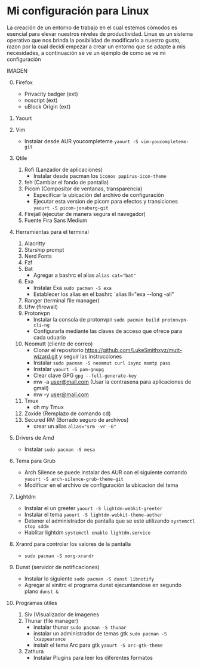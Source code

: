 # Mi configuración para Linux
La creación de un entorno de trabajo en el cual estemos cómodos es esencial para elevar nuestros niveles de productividad. Linux es un sistema operativo que nos brinda la posibilidad de modificarlo a nuestro gusto, razon por la cual decidí empezar a crear un entorno que se adapte a mis necesidades, a continuación se ve un ejemplo de como se ve mi configuración

IMAGEN

0. Firefox 
    - Privacity badger (ext)
    - noscript (ext)
    - uBlock Origin (ext)
1. Yaourt
2. Vim
   - Instalar desde AUR youcompleteme `yaourt -S vim-youcompleteme-git`
3. Qtile
    1. Rofi (Lanzador de aplicaciones)
        - Instalar desde pacman los `iconos papirus-icon-theme`
    2. feh (Cambiar el fondo de pantalla)
    3. Picom (Compositor de ventanas, transparencia)
       - Especificar la ubicación del archivo de configuración
       - Ejecutar esta version de picom para efectos y transiciones `yaourt -S picom-jonaburg-git`
    4. Firejail (ejecutar de manera segura el navegador)
    5. Fuente Fira Sans Medium 
4. Herramientas para el terminal
    1. Alacritty
    2. Starship prompt
    3. Nerd Fonts
    5. Fzf
    6. Bat
       - Agregar a bashrc el alias `alias cat="bat"`
    7. Exa
       - Instalar Exa `sudo pacman -S exa`
       - Establecer los alias en el bashrc `alias ll="exa --long -all"
    8. Ranger (terminal file manager)
    9. Ufw (firewall)
    10. Protonvpn 
        - Instalar la consola de protonvpn `sudo pacman build protonvpn-cli-ng` 
        - Configurarla mediante las claves de acceso que ofrece para cada uduario
    11. Neomutt (cliente de correo)
        - Clonar el repositorio https://github.com/LukeSmithxyz/mutt-wizard.git y seguir las instrucciones
        - Instalar `sudo pacman -S neommut curl isync msmtp pass`
        - Instalar `yaourt -S pam-gnupg`
        - Clear clave GPG `gpg --full-generate-key`
        - mw -a user@mail.com (Usar la contrasena para aplicaciones de gmail)
        - mw -y user@mail.com 
    12. Tmux
        - oh my Tmux
    13. Zoxide (Remplazo de comando cd)
    14. Secured RM (Borrado seguro de archivos)
        - crear un alias `alias="srm -vr -G"`

5. Drivers de Amd
   - Instalar `sudo pacman -S mesa`
6. Tema para Grub
   - Arch Silence se puede instalar des AUR con el siguiente comando `yaourt -S arch-silence-grub-theme-git`
   - Modificar en el archivo de configuración la ubicacion del tema
7. Lightdm
   - Instalar el un greeter `yaourt -S lightdm-webkit-greeter`
   - Instalar el tema `yaourt -S lightdm-webkit-theme-aether`
   - Detener el administrador de pantalla que se esté utilizando `systemctl stop sddm`
   - Hablitar lightdm `systemctl enable lightdm.service`
8. Xranrd para controlar los valores de la pantalla
   - `sudo pacman -S xorg-xrandr`
9. Dunst (servidor de notificaciones)
   - Instalar lo siguiente `sudo pacman -S dunst libnotify`
   - Agregar al xinitrc el programa dunst ejecuntandose en segundo plano `dunst &`
10. Programas útiles
    1. Siv (Visualizador de imagenes
    2. Thunar (file manager)
        - instalar thunar `sudo pacman -S thunar`
        - instalar un administrador de temas gtk `sudo pacman -S lxappearance`
        - instalr el tema Arc para gtk `yaourt -S arc-gtk-theme`
    3. Zathura
        - Instalar Plugins para leer los diferentes formatos 
